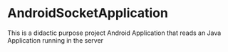 # AndroidSocketApplication
This is a didactic purpose project Android Application that reads an Java Application running in the server
